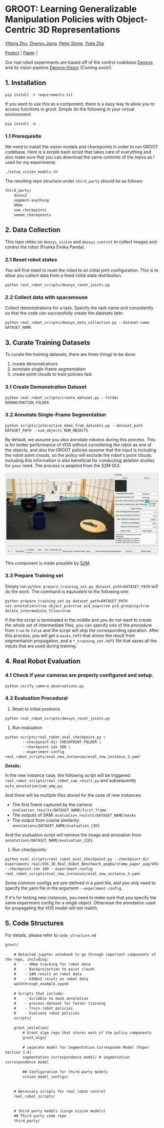 # **GROOT: Learning Generalizable Manipulation Policies with Object-Centric 3D Representations** 


<!-- 
<p align="center">
<img src="./imgs/pull_figure.png" height="100%">
</p>
 -->
 
[Yifeng Zhu](https://www.cs.utexas.edu/~yifengz), [Zhenyu Jiang](https://zhenyujiang.me/), [Peter Stone](https://www.cs.utexas.edu/~pstone), [Yuke Zhu](https://www.cs.utexas.edu/~yukez/)


[Project](https://ut-austin-rpl.github.io/GROOT) | [Paper]() |


Our real robot experiments are based off of the control codebase [Deoxys](https://github.com/UT-Austin-RPL/deoxys_control) and its vision pipeline [Deoxys-Vision](https://github.com/UT-Austin-RPL/deoxys_vision) (Coming soon!).

## 1. Installation

```shell
pip install -r requirements.txt
```

If you want to use this as a component, there is a easy way to allow you to access functions in groot. Simple do the following in your virtual environment:

```shell
pip install -e .
```

### 1.1 Prerequisite

We need to install the vision models and checkpoints in order to run GROOT codebase. Here is a simple bash script that takes care of everything and also make sure that you can download the same commits of the repos as I used for my experiments. 

```
./setup_vision_models.sh
```

The resulting repo structure under `third_party` should be as follows:
```
third_party/
    dinov2
    segment-anything
    XMem
    sam_checkpoints
    xmeme_checkpoints
```

## 2. Data Collection

This repo relies on `deoxys_vision` and `deoxys_control` to collect images and control the robot (Franka Emika Panda). 

### 2.1 Reset robot states

You will first need to reset the robot to an initial joint configuration. This is to allow you collect data from a fixed iniital state distribution. 

``` 
python real_robot_scripts/deoxys_reset_joints.py
```

### 2.2 Collect data with spacemouse

Collect demonstrations for a task. Specify the task name and consistently so that the code can successfully create the datasets later.

```
python real_robot_scripts/deoxys_data_collection.py --dataset-name DATASET_NAME
```


## 3. Curate Training Datasets

To curate the training datasets, there are three things to be done:
1. create demonstrations
2. annotate single-frame segmentation
3. create point clouds to train policies fast

### 3.1 Create Demonstration Dataset

```
python real_robot_scripts/create_dataset.py --folder DEMONSTRATION_FOLDER
```

### 3.2 Annotate Single-Frame Segmentation

```
python scripts/interactive_demo_from_datasets.py --dataset_path DATASET_PATH --num_objects NUM_OBJECTS
```

By default, we assume you also annotate robotos during this process. This is for better performance of VOS without considering the robot as one of the objects, and also the GROOT policies assume that the input is including the robot point clouds, so the policy will exclude the robot's point clouds. Including this information is also beneficial for conducting ablation studies for your need. The process is adapted from the S2M GUI. 


![Annotating First Frame Example](docs/scribble_demo.gif)


This component is made possible by [S2M](https://github.com/hkchengrex/Scribble-to-Mask).


### 3.3 Prepare Training set

Simply run `python prepare_training_set.py dataset_path=DATASET_PATH` will do the work. The command is equivalent to the following one:

```
python prepare_training_set.py dataset_path=DATASET_PATH vos_annotation=true object_pcd=true pcd_aug=true pcd_grouping=true delete_intermediate_files=true
```

If the the script is terminated in the middle and you do not want to create the whole set of intermediate files, you can specify one of the procedure from `true` to `false` and the script will skip the corresponding operation. After this process, you will get a `masks.hdf5` that stores the result from segmentation propagation, and a `*_training_set.hdf5` file that saves all the inputs that are used during training.


## 4. Real Robot Evaluation


### 4.1 Check if your cameras are properly configured and setup.

```
python verify_camera_observations.py
```

### 4.2 Evaluation Procedural

1. Reset to initial positions

``` 
python real_robot_scripts/deoxys_reset_joints.py
```

1. Run evaluation

```
python scripts/real_robot_eval_checkpoint.py \
        --checkpoint-dir CHECKPOINT_FOLDER \
        --checkpoint-idx 100 \
        --experiment-config real_robot_scripts/eval_new_instances/eval_new_instance_3.yaml
```

**Details:**

In the new instance case, the following script will be triggered: `real_robot_scripts/real_robot_sam_result.py` and subsequently `auto_annotation/sam_amg.py`.

And there will be multiple files stored for the case of new instances:
- The first frame captured by the camera: `evaluation_results/DATASET_NAME/first_frame`
- The outputs of SAM: `evaluation_reulsts/DATASET_NAME/masks`
- The output from cosine similarity: `annotations/DATASET_NAME/evaluation_{ID}`

And the evaluation script will retrieve the image and annoation from `annotations/DATASET_NAME/evaluation_{ID}`.

1. Run checkpoints:

``` shell
python eval_scripts/real_robot_eval_checkpoint.py --checkpoint-dir experiments_real/VOS_3D_Real_Robot_Benchmark_pogba/stamp_paper_aug/VOS3DSingleTask/VOS3DRealRobotMaskedNoWristTransformerPolicy_seed10000/run_002 --checkpoint-idx 100 --experiment-config real_robot_scripts/eval_new_instances/eval_new_instance_3.yaml
```
Some common configs are pre-defined in a yaml file, and you only need
to specify the yaml file in the argument `--experiment-config`.

If it's for testing new instances, you need to make sure that you specify the same experiment config for a single object. Otherwise the annotation used for propagating the VOS model will not match.

## 5. Code Structures

For details, please refer to `code_structure.md`
```
groot/

    # Detailed jupyter notebook to go through important components of the repo, including:
    #    - XMem tracking for robot data
    #    - Backprojection to point clouds
    #    - SAM result on robot data
    #    - DINOv2 result on robot data
    walkthrough_example.ipynb

    # Scripts that include:
    #    - Scribble to mask annotation
    #    - process dataset for faster training
    #    - Train robot policies
    #    - Evaluate robot policies
    scripts/
       
    groot_imitation/
        # Groot algo repo that stores most of the policy components
        groot_algo/
            
        # separate model for Segmentation Corresponde Model (Paper Section 3.4)
        segmentation_correspondence_model/ # segmentation correspondence model

        ## Configuration for third party models
        vision_model_configs/


    # Necessary scripts for real robot control
    real_robot_scripts/


    # third party models (Large vision models)
    ## Third party code repo
    third_party/
```
